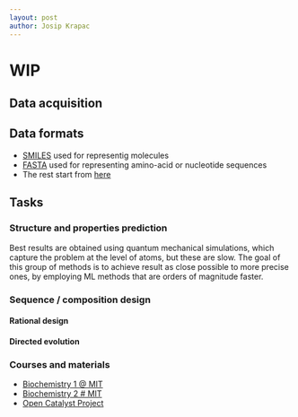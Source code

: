 ```yaml
---
layout: post
author: Josip Krapac
---
```


# WIP

## Data acquisition
## Data formats
- [SMILES](https://en.wikipedia.org/wiki/Simplified_Molecular_Input_Line_Entry_System) used for representig molecules
- [FASTA](https://en.wikipedia.org/wiki/FASTA_format) used for representing amino-acid or nucleotide sequences
- The rest start from [here](https://www.perplexity.ai/search/what-file-formats-are-used-for-3c.x9TLBS_abC0Wm6hN7aQ)

## Tasks
### Structure and properties prediction
Best results are obtained using quantum mechanical simulations, which capture the problem at the level of atoms, but these are slow. The goal of this group of methods is to achieve result as close possible to more precise ones, by employing ML methods that are orders of magnitude faster.
### Sequence / composition design
#### Rational design
#### Directed evolution

### Courses and materials 
- [Biochemistry 1 @ MIT](https://ocw.mit.edu/courses/5-07sc-biological-chemistry-i-fall-2013/)
- [Biochemistry 2 # MIT](https://ocw.mit.edu/courses/5-08j-biological-chemistry-ii-spring-2016/)
- [Open Catalyst Project](https://opencatalystproject.org/)